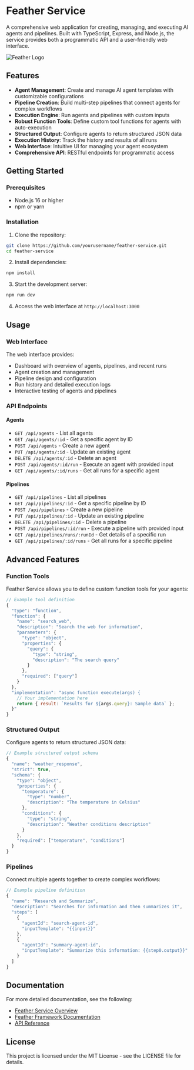 # Feather Service

A comprehensive web application for creating, managing, and executing AI agents and pipelines. Built with TypeScript, Express, and Node.js, the service provides both a programmatic API and a user-friendly web interface.

![Feather Logo](https://github.com/user-attachments/assets/be78639b-6c4b-4143-bff1-b246ec0f70f6)

## Features

- **Agent Management**: Create and manage AI agent templates with customizable configurations
- **Pipeline Creation**: Build multi-step pipelines that connect agents for complex workflows
- **Execution Engine**: Run agents and pipelines with custom inputs
- **Robust Function Tools**: Define custom tool functions for agents with auto-execution
- **Structured Output**: Configure agents to return structured JSON data
- **Execution History**: Track the history and results of all runs
- **Web Interface**: Intuitive UI for managing your agent ecosystem
- **Comprehensive API**: RESTful endpoints for programmatic access

## Getting Started

### Prerequisites

- Node.js 16 or higher
- npm or yarn

### Installation

1. Clone the repository:
```bash
git clone https://github.com/yourusername/feather-service.git
cd feather-service
```

2. Install dependencies:
```bash
npm install
```

3. Start the development server:
```bash
npm run dev
```

4. Access the web interface at `http://localhost:3000`

## Usage

### Web Interface

The web interface provides:

- Dashboard with overview of agents, pipelines, and recent runs
- Agent creation and management
- Pipeline design and configuration
- Run history and detailed execution logs
- Interactive testing of agents and pipelines

### API Endpoints

#### Agents

- `GET /api/agents` - List all agents
- `GET /api/agents/:id` - Get a specific agent by ID
- `POST /api/agents` - Create a new agent
- `PUT /api/agents/:id` - Update an existing agent
- `DELETE /api/agents/:id` - Delete an agent
- `POST /api/agents/:id/run` - Execute an agent with provided input
- `GET /api/agents/:id/runs` - Get all runs for a specific agent

#### Pipelines

- `GET /api/pipelines` - List all pipelines
- `GET /api/pipelines/:id` - Get a specific pipeline by ID
- `POST /api/pipelines` - Create a new pipeline
- `PUT /api/pipelines/:id` - Update an existing pipeline
- `DELETE /api/pipelines/:id` - Delete a pipeline
- `POST /api/pipelines/:id/run` - Execute a pipeline with provided input
- `GET /api/pipelines/runs/:runId` - Get details of a specific run
- `GET /api/pipelines/:id/runs` - Get all runs for a specific pipeline

## Advanced Features

### Function Tools

Feather Service allows you to define custom function tools for your agents:

```javascript
// Example tool definition
{
  "type": "function",
  "function": {
    "name": "search_web",
    "description": "Search the web for information",
    "parameters": {
      "type": "object",
      "properties": {
        "query": {
          "type": "string",
          "description": "The search query"
        }
      },
      "required": ["query"]
    }
  },
  "implementation": "async function execute(args) { 
    // Your implementation here 
    return { result: `Results for ${args.query}: Sample data` }; 
  }"
}
```

### Structured Output

Configure agents to return structured JSON data:

```javascript
// Example structured output schema
{
  "name": "weather_response",
  "strict": true,
  "schema": {
    "type": "object",
    "properties": {
      "temperature": {
        "type": "number",
        "description": "The temperature in Celsius"
      },
      "conditions": {
        "type": "string",
        "description": "Weather conditions description"
      }
    },
    "required": ["temperature", "conditions"]
  }
}
```

### Pipelines

Connect multiple agents together to create complex workflows:

```javascript
// Example pipeline definition
{
  "name": "Research and Summarize",
  "description": "Searches for information and then summarizes it",
  "steps": [
    {
      "agentId": "search-agent-id",
      "inputTemplate": "{{input}}"
    },
    {
      "agentId": "summary-agent-id",
      "inputTemplate": "Summarize this information: {{step0.output}}"
    }
  ]
}
```

## Documentation

For more detailed documentation, see the following:

- [Feather Service Overview](./docs/feather-service.md)
- [Feather Framework Documentation](./docs/feather.md)
- [API Reference](./docs/api-reference.md)

## License

This project is licensed under the MIT License - see the LICENSE file for details.